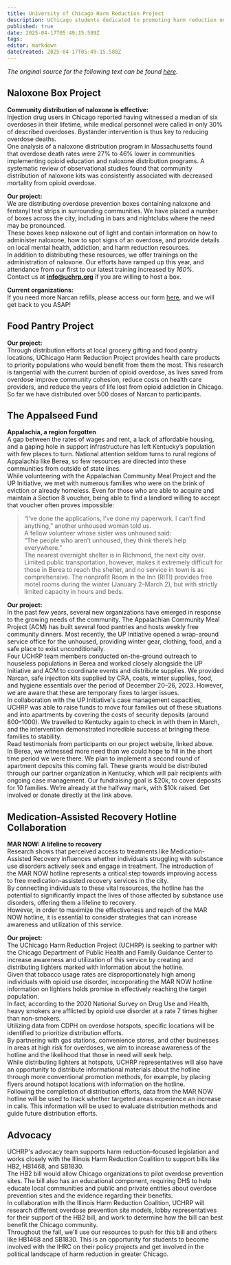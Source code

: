 ```yaml
---
title: University of Chicago Harm Reduction Project
description: UChicago students dedicated to promoting harm reduction on campus and in Chicagoland. 
published: true
date: 2025-04-17T05:49:15.589Z
tags: 
editor: markdown
dateCreated: 2025-04-17T05:49:15.588Z
---
```


*The original source for the following text can be found [here](/https://www.uchrp.org/our-projects.html).*
## **Naloxone Box Project**

**Community distribution of naloxone is effective:**  
Injection drug users in Chicago reported having witnessed a median of six overdoses in their lifetime, while medical personnel were called in only 30% of described overdoses. Bystander intervention is thus key to reducing overdose deaths.  
One analysis of a naloxone distribution program in Massachusetts found that overdose death rates were 27% to 46% lower in communities implementing opioid education and naloxone distribution programs. A systematic review of observational studies found that community distribution of naloxone kits was consistently associated with decreased mortality from opioid overdose.

**Our project:**  
We are distributing overdose prevention boxes containing naloxone and fentanyl test strips in surrounding communities. We have placed a number of boxes across the city, including in bars and nightclubs where the need may be pronounced.  
These boxes keep naloxone out of light and contain information on how to administer naloxone, how to spot signs of an overdose, and provide details on local mental health, addiction, and harm reduction resources.  
In addition to distributing these resources, we offer trainings on the administration of naloxone. Our efforts have ramped up this year, and attendance from our first to our latest training increased by *160%*.  
Contact us at **info@uchrp.org** if you are willing to host a box.

**Current organizations:**  
If you need more Narcan refills, please access our form [here](https://docs.google.com/forms/d/e/1FAIpQLSd560Te4PBJ4uznjIr2L_lWy_EqrHVsM2cAg9ZkAVFRu8WdTQ/viewform?pli=1), and we will get back to you ASAP!


## **Food Pantry Project**

**Our project:**  
Through distribution efforts at local grocery gifting and food pantry locations, UChicago Harm Reduction Project provides health care products to priority populations who would benefit from them the most. This research is tangential with the current burden of opioid overdose, as lives saved from overdose improve community cohesion, reduce costs on health care providers, and reduce the years of life lost from opioid addiction in Chicago. So far we have distributed over 500 doses of Narcan to participants.


## **The Appalseed Fund**

**Appalachia, a region forgotten**  
A gap between the rates of wages and rent, a lack of affordable housing, and a gaping hole in support infrastructure has left Kentucky’s population with few places to turn. National attention seldom turns to rural regions of Appalachia like Berea, so few resources are directed into these communities from outside of state lines.  
While volunteering with the Appalachian Community Meal Project and the UP Initiative, we met with numerous families who were on the brink of eviction or already homeless. Even for those who are able to acquire and maintain a Section 8 voucher, being able to find a landlord willing to accept that voucher often proves impossible:  
> “I’ve done the applications, I’ve done my paperwork. I can’t find anything,” another unhoused woman told us.  
A fellow volunteer whose sister was unhoused said:  
> “The people who aren’t unhoused, they think there’s help everywhere.”  
The nearest overnight shelter is in Richmond, the next city over. Limited public transportation, however, makes it extremely difficult for those in Berea to reach the shelter, and no service in town is as comprehensive. The nonprofit Room in the Inn (RITI) provides free motel rooms during the winter (January 2–March 2), but with strictly limited capacity in hours and beds.

**Our project:**  
In the past few years, several new organizations have emerged in response to the growing needs of the community. The Appalachian Community Meal Project (ACM) has built several food pantries and hosts weekly free community dinners. Most recently, the UP Initiative opened a wrap-around service office for the unhoused, providing winter gear, clothing, food, and a safe place to exist unconditionally.  
Four UCHRP team members conducted on-the-ground outreach to houseless populations in Berea and worked closely alongside the UP Initiative and ACM to coordinate events and distribute supplies. We provided Narcan, safe injection kits supplied by CRA, coats, winter supplies, food, and hygiene essentials over the period of December 20–26, 2023. However, we are aware that these are temporary fixes to larger issues.  
In collaboration with the UP Initiative's case management capacities, UCHRP was able to raise funds to move four families out of these situations and into apartments by covering the costs of security deposits (around $800–$1000). We travelled to Kentucky again to check in with them in March, and the intervention demonstrated incredible success at bringing these families to stability.  
Read testimonials from participants on our project website, linked above.  
In Berea, we witnessed more need than we could hope to fill in the short time period we were there. We plan to implement a second round of apartment deposits this coming fall. These grants would be distributed through our partner organization in Kentucky, which will pair recipients with ongoing case management. Our fundraising goal is $20k, to cover deposits for 10 families. We’re already at the halfway mark, with $10k raised. Get involved or donate directly at the link above.


## **Medication-Assisted Recovery Hotline Collaboration**

**MAR NOW: A lifeline to recovery**  
Research shows that perceived access to treatments like Medication-Assisted Recovery influences whether individuals struggling with substance use disorders actively seek and engage in treatment. The introduction of the MAR NOW hotline represents a critical step towards improving access to free medication-assisted recovery services in the city.  
By connecting individuals to these vital resources, the hotline has the potential to significantly impact the lives of those affected by substance use disorders, offering them a lifeline to recovery.  
However, in order to maximize the effectiveness and reach of the MAR NOW hotline, it is essential to consider strategies that can increase awareness and utilization of this service.

**Our project:**  
The UChicago Harm Reduction Project (UCHRP) is seeking to partner with the Chicago Department of Public Health and Family Guidance Center to increase awareness and utilization of this service by creating and distributing lighters marked with information about the hotline.  
Given that tobacco usage rates are disproportionately high among individuals with opioid use disorder, incorporating the MAR NOW hotline information on lighters holds promise in effectively reaching the target population.  
In fact, according to the 2020 National Survey on Drug Use and Health, heavy smokers are afflicted by opioid use disorder at a rate 7 times higher than non-smokers.  
Utilizing data from CDPH on overdose hotspots, specific locations will be identified to prioritize distribution efforts.  
By partnering with gas stations, convenience stores, and other businesses in areas at high risk for overdoses, we aim to increase awareness of the hotline and the likelihood that those in need will seek help.  
While distributing lighters at hotspots, UCHRP representatives will also have an opportunity to distribute informational materials about the hotline through more conventional promotion methods, for example, by placing flyers around hotspot locations with information on the hotline.  
Following the completion of distribution efforts, data from the MAR NOW hotline will be used to track whether targeted areas experience an increase in calls. This information will be used to evaluate distribution methods and guide future distribution efforts.


## **Advocacy**

UCHRP's advocacy team supports harm reduction–focused legislation and works closely with the Illinois Harm Reduction Coalition to support bills like HB2, HB1468, and SB1830.  
The HB2 bill would allow Chicago organizations to pilot overdose prevention sites. The bill also has an educational component, requiring DHS to help educate local communities and public and private entities about overdose prevention sites and the evidence regarding their benefits.  
In collaboration with the Illinois Harm Reduction Coalition, UCHRP will research different overdose prevention site models, lobby representatives for their support of the HB2 bill, and work to determine how the bill can best benefit the Chicago community.  
Throughout the fall, we'll use our resources to push for this bill and others like HB1468 and SB1830. This is an opportunity for students to become involved with the IHRC on their policy projects and get involved in the political landscape of harm reduction in greater Chicago.
